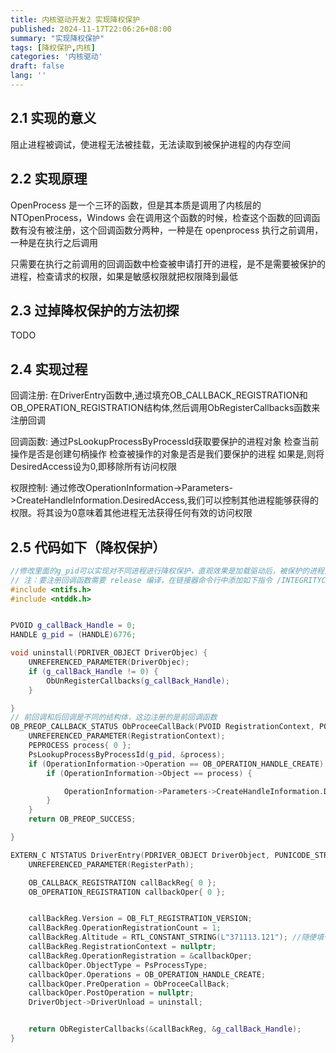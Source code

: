 ```yaml
---
title: 内核驱动开发2 实现降权保护
published: 2024-11-17T22:06:26+08:00
summary: "实现降权保护"
tags: [降权保护,内核]
categories: '内核驱动'
draft: false 
lang: ''
---
```


## 2.1 实现的意义

阻止进程被调试，使进程无法被挂载，无法读取到被保护进程的内存空间

## 2.2 实现原理

OpenProcess 是一个三环的函数，但是其本质是调用了内核层的 NTOpenProcess，Windows 会在调用这个函数的时候，检查这个函数的回调函数有没有被注册，这个回调函数分两种，一种是在 openprocess 执行之前调用，一种是在执行之后调用

只需要在执行之前调用的回调函数中检查被申请打开的进程，是不是需要被保护的进程，检查请求的权限，如果是敏感权限就把权限降到最低

## 2.3 过掉降权保护的方法初探

TODO

## 2.4 实现过程

回调注册: 在DriverEntry函数中,通过填充OB_CALLBACK_REGISTRATION和OB_OPERATION_REGISTRATION结构体,然后调用ObRegisterCallbacks函数来注册回调

回调函数:
通过PsLookupProcessByProcessId获取要保护的进程对象
检查当前操作是否是创建句柄操作
检查被操作的对象是否是我们要保护的进程
如果是,则将DesiredAccess设为0,即移除所有访问权限

权限控制: 通过修改OperationInformation->Parameters->CreateHandleInformation.DesiredAccess,我们可以控制其他进程能够获得的权限。将其设为0意味着其他进程无法获得任何有效的访问权限

## 2.5 代码如下（降权保护）

```C++
//修改里面的g_pid可以实现对不同进程进行降权保护，直观效果是加载驱动后，被保护的进程无法被CE附加
// 注：要注册回调函数需要 release 编译，在链接器命令行中添加如下指令 /INTEGRITYCHECK，否则驱动无法加载
#include <ntifs.h>
#include <ntddk.h>


PVOID g_callBack_Handle = 0;
HANDLE g_pid = (HANDLE)6776;

void uninstall(PDRIVER_OBJECT DriverObjec) {
	UNREFERENCED_PARAMETER(DriverObjec);
	if (g_callBack_Handle != 0) {
		ObUnRegisterCallbacks(g_callBack_Handle);
	}

}
// 前回调和后回调是不同的结构体，这边注册的是前回调函数
OB_PREOP_CALLBACK_STATUS ObProceeCallBack(PVOID RegistrationContext, POB_PRE_OPERATION_INFORMATION OperationInformation) {
	UNREFERENCED_PARAMETER(RegistrationContext);
	PEPROCESS process{ 0 };
	PsLookupProcessByProcessId(g_pid, &process);
	if (OperationInformation->Operation == OB_OPERATION_HANDLE_CREATE) {
		if (OperationInformation->Object == process) {

			OperationInformation->Parameters->CreateHandleInformation.DesiredAccess = 0;
		}
	}
	return OB_PREOP_SUCCESS;

}

EXTERN_C NTSTATUS DriverEntry(PDRIVER_OBJECT DriverObject, PUNICODE_STRING RegisterPath) {
	UNREFERENCED_PARAMETER(RegisterPath);

	OB_CALLBACK_REGISTRATION callBackReg{ 0 };
	OB_OPERATION_REGISTRATION callbackOper{ 0 };


	callBackReg.Version = OB_FLT_REGISTRATION_VERSION;
	callBackReg.OperationRegistrationCount = 1;
	callBackReg.Altitude = RTL_CONSTANT_STRING(L"371113.121"); //随便填一个值
	callBackReg.RegistrationContext = nullptr;
	callBackReg.OperationRegistration = &callbackOper;
	callbackOper.ObjectType = PsProcessType;
	callbackOper.Operations = OB_OPERATION_HANDLE_CREATE;
	callbackOper.PreOperation = ObProceeCallBack;
	callbackOper.PostOperation = nullptr;
	DriverObject->DriverUnload = uninstall;


	return ObRegisterCallbacks(&callBackReg, &g_callBack_Handle);
}
```